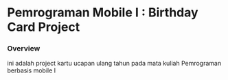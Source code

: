 # Pemrograman Mobile I : Birthday Card  Project
### Overview
ini adalah project kartu ucapan ulang tahun pada mata kuliah Pemrograman berbasis mobile I
